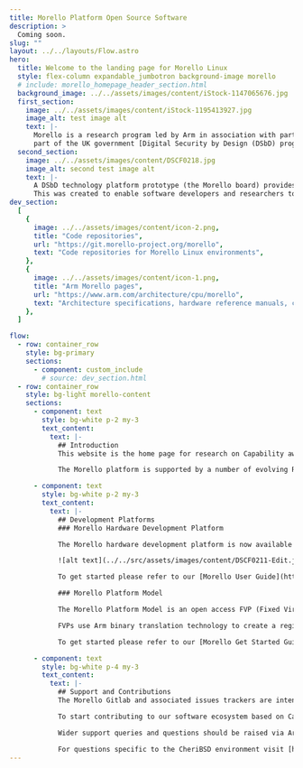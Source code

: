 ```yaml
---
title: Morello Platform Open Source Software
description: >
  Coming soon.
slug: ""
layout: ../../layouts/Flow.astro
hero:
  title: Welcome to the landing page for Morello Linux
  style: flex-column expandable_jumbotron background-image morello
  # include: morello_homepage_header_section.html
  background_image: ../../assets/images/content/iStock-1147065676.jpg
  first_section:
    image: ../../assets/images/content/iStock-1195413927.jpg
    image_alt: test image alt
    text: |-
      Morello is a research program led by Arm in association with partners and funded by the UKRI as
      part of the UK government [Digital Security by Design (DSbD) programme](https://www.ukri.org/innovation/industrial-strategy-challenge-fund/digital-security-by-design/) . It defines a new prototype security architecture based on CHERI (Capability Hardware Enhanced RISC Instructions).
  second_section:
    image: ../../assets/images/content/DSCF0218.jpg
    image_alt: second test image alt
    text: |-
      A DSbD technology platform prototype (the Morello board) provides a SoC implementation of the architecture. 
      This was created to enable software developers and researchers to explore real-world use cases and inform future development.
dev_section:
  [
    {
      image: ../../assets/images/content/icon-2.png,
      title: "Code repositories",
      url: "https://git.morello-project.org/morello",
      text: "Code repositories for Morello Linux environments",
    },
    {
      image: ../../assets/images/content/icon-1.png,
      title: "Arm Morello pages",
      url: "https://www.arm.com/architecture/cpu/morello",
      text: "Architecture specifications, hardware reference manuals, community forum, etc.",
    },
  ]

flow:
  - row: container_row
    style: bg-primary
    sections:
      - component: custom_include
        # source: dev_section.html
  - row: container_row
    style: bg-light morello-content
    sections:
      - component: text
        style: bg-white p-2 my-3
        text_content:
          text: |-
            ## Introduction
            This website is the home page for research on Capability aware Morello Linux environments. To learn more please refer to our [Morello Linux documentation](https://linux.morello-project.org/docs/).

            The Morello platform is supported by a number of evolving RTOS/OS environments at different stages of maturity. [CheriBSD](https://www.cheribsd.org/) is implemented and hosted separately by the University of Cambridge and SRI International and includes a memory-safe kernel, userspace and various example frameworks. The [CHERI OS-feature matrix]( https://www.morello-project.org/cheri-feature-matrix/) includes more information on features implemented by Morello Linux and CheriBSD operating systems.

      - component: text
        style: bg-white p-2 my-3
        text_content:
          text: |-
            ## Development Platforms
            ### Morello Hardware Development Platform

            The Morello hardware development platform is now available to organizations involved in defined research activities. Access to the platform is managed by the UK government's Digital Security by Design (DSbD) [Technology Access Programme](https://www.dsbd.tech/technology-access-programme/).

            ![alt text](../../src/assets/images/content/DSCF0211-Edit.jpg)

            To get started please refer to our [Morello User Guide](https://linux.morello-project.org/docs/user-guide/).

            ### Morello Platform Model

            The Morello Platform Model is an open access FVP (Fixed Virtual Platform) implementation aligned with the development board. It is available to download from Arm’s [Ecosystem FVP Developer page](https://developer.arm.com/tools-and-software/open-source-software/arm-platforms-software/arm-ecosystem-fvps).

            FVPs use Arm binary translation technology to create a register level functional model of system hardware (including processor, memory and peripherals) that can be run as an executable in a development environment. They implement a programmer’s view model suitable for software development, enabling execution of full software stacks on a widely available platform.

            To get started please refer to our [Morello Get Started Guide](https://linux.morello-project.org/).

      - component: text
        style: bg-white p-4 my-3
        text_content:
          text: |-
            ## Support and Contributions
            The Morello Gitlab and associated issues trackers are intended to enable Open Source Software development - supporting engineering contributions and targeted defects and patches relating to specific component projects. We welcome engineering collaboration.

            To start contributing to our software ecosystem based on Capability aware Linux please refer to our [Contributrion Process](https://git.morello-project.org/morello/kernel/linux/-/wikis/res/Linux_on_Morello_Contribution_Process.pdf) or for generic queries send and email to [linux-morello@op-lists.linaro.org](mailto:linux-morello@op-lists.linaro.org).

            Wider support queries and questions should be raised via Arm's [Morello forum](https://community.arm.com/support-forums/f/morello-forum)

            For questions specific to the CheriBSD environment visit [https://www.cheribsd.org/](https://www.cheribsd.org/)
---
```

